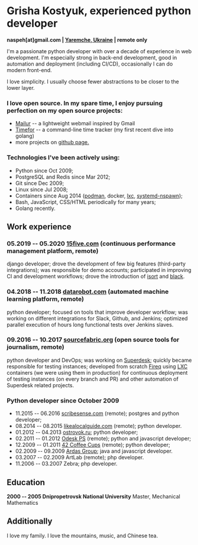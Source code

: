 # Grisha Kostyuk, experienced python developer
**naspeh[at]gmail.com | [Yaremche, Ukraine][tz] | remote only**

[tz]: https://en.wikipedia.org/wiki/Time_in_Ukraine

I'm a passionate python developer with over a decade of experience in web development. I'm especially strong in back-end development, good in automation and deployment (including CI/CD), occasionally I can do modern front-end.

I love simplicity. I usually choose fewer abstractions to be closer to the lower layer.

### I love open source. In my spare time, I enjoy pursuing perfection on my open source projects:
- [Mailur][mailur] -- a lightweight webmail inspired by Gmail
- [Timefor][gh-timefor] -- a command-line time tracker (my first recent dive into golang)
- more projects on [github page.][gh-naspeh]

[mailur]: /mailur/
[gh-timefor]: https://github.com/naspeh/timefor
[gh-naspeh]: https://github.com/naspeh

### Technologies I've been actively using:
 - Python since Oct 2009;
 - PostgreSQL and Redis since Mar 2012;
 - Git since Dec 2009;
 - Linux since Jul 2008;
 - Containers since Aug 2014 ([podman], docker, [lxc], [systemd-nspawn]);
 - Bash, JavaScript, CSS/HTML periodically for many years;
 - Golang recently.

[podman]: https://github.com/containers/podman
[lxc]: https://linuxcontainers.org/lxc/introduction/
[systemd-nspawn]: https://www.freedesktop.org/software/systemd/man/systemd-nspawn.html

## Work experience
### 05.2019 -- 05.2020 [15five.com] (continuous performance management platform, remote)
django developer; drove the development of few big features (third-party integrations); was responsible for demo accounts; participated in improving CI and development workflows; drove the introduction of [isort] and [black].

[15five.com]: https://www.15five.com/
[isort]: https://pycqa.github.io/isort/
[black]: https://github.com/psf/black

### 04.2018 -- 11.2018 [datarobot.com] (automated machine learning platform, remote)
python developer; focused on tools that improve developer workflow; was working on different integrations for Slack, Github, and Jenkins; optimized parallel execution of hours long functional tests over Jenkins slaves.

[datarobot.com]: https://www.datarobot.com/

### 09.2016 -- 10.2017 [sourcefabric.org] (open source tools for journalism, remote)
python developer and DevOps; was working on [Superdesk]; quickly became responsible for testing instances; developed from scratch [Fireq] using [LXC] containers (we were using them in production) for continuous deployment of testing instances (on every branch and PR) and other automation of Superdesk related projects.

[sourcefabric.org]: https://www.sourcefabric.org/
[Superdesk]: https://www.superdesk.org/
[Fireq]: https://github.com/superdesk/fireq
[LXC]: https://linuxcontainers.org/lxc/introduction/

### Python developer since October 2009
- 11.2015 -- 06.2016 [scribesense.com] (remote); postgres and python developer;
- 08.2014 -- 08.2015 [likealocalguide.com] (remote); python developer.
- 01.2012 -- 04.2013 [ostrovok.ru]; python developer;
- 02.2011 -- 01.2012 [Odesk PS] (remote); python and javascript developer;
- 12.2009 -- 01.2011 [42 Coffee Cups] (remote); python developer;
- 02.2009 -- 09.2009 [Ardas Group]; java and javascript developer.
- 03.2007 -- 02.2009 ArtLab (remote); php developer.
- 11.2006 -- 03.2007 Zebra; php developer.

[scribesense.com]: https://angel.co/scribesense/
[likealocalguide.com]: https://www.likealocalguide.com
[ostrovok.ru]: http://ostrovok.ru
[Odesk PS]: https://odesk.com
[42 Coffee Cups]: http://42coffeecups.com
[Ardas Group]: http://www.ardas.dp.ua

## Education
**2000 -- 2005 Dnipropetrovsk National University**
Master, Mechanical Mathematics

## Additionally
I love my family. I love the mountains, music, and Chinese tea.
